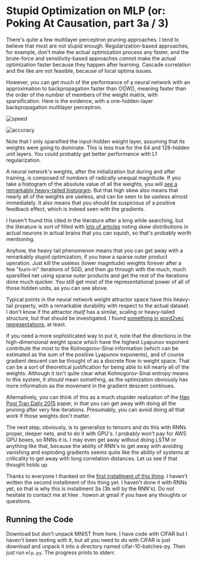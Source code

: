 Stupid Optimization on MLP (or: Poking At Causation, part 3a / 3)
===

There's quite a few multilayer perceptron pruning approaches. I tend to believe that most are not stupid enough. Regularization-based approaches, for example, don't make the actual optimization process any faster, and the brute-force and sensitivity-based approaches _cannot_ make the actual optimization faster because they happen after learning. Cascade correlation and the like are not feasible, because of local optima issues.

However, you can get much of the performance of a neural network with an approximation to backpropagation faster than O(|W|), meaning faster than the order of the number of members of the weight matrix, with sparsification. Here is the evidence, with a one-hidden-layer backpropagation multilayer perceptron.

![speed]()

![accuracy]()

Note that I only sparsified the input-hidden weight layer, assuming that its weights were going to dominate. This is less true for the 64 and 128-hidden unit layers. You could probably get better performance with L1 regularization.

A neural network's weights, after the initialization but during and after training, is composed of numbers of radically unequal magnitude. If you take a histogram of the absolute value of all the weights, you will [see a remarkably heavy-tailed histogram](https://github.com/howonlee/mlp_gradient_histograms). But that high skew also means that nearly all of the weights are useless, and can be seen to be useless almost immediately. It also means that you should be suspicious of a positive feedback effect, which is indeed seen with the gradients.

I haven't found this cited in the literature after a long while searching, but the literature is sort of filled with [lots of articles](http://arxiv.org/abs/1506.02626) noting skew distributions in actual neurons in actual brains that you can squish, so that's probably worth mentioning.

Anyhow, the heavy tail phenomenon means that you can get away with a remarkably stupid optimization, if you have a sparse outer product operation. Just kill the useless (lower magnitude) weights forever after a few "burn-in" iterations of SGD, and then go through with the much, much sparsified net using sparse outer products and get the rest of the iterations done much quicker. You still get most of the representational power of all of those hidden units, as you can see above.

Typical points in the neural network weight attractor space have this heavy-tail property, with a remarkable durability with respect to the actual dataset. I don't know if the attractor _itself_ has a similar, scaling or heavy-tailed structure, but that should be investigated. I found [something in word2vec representations](http://howonlee.github.io/2016/02/05/Fractal-20Wordvecs.html), at least.

If you need a more sophisticated way to put it, note that the directions in the high-dimensional weight space which have the highest Lyapunov exponent contribute the most to the Kolmogorov-Sinai information (which can be estimated as the sum of the positive Lyapunov exponents), and of course gradient descent can be thought of as a discrete flow in weight space. That can be a sort of theoretical justification for being able to kill nearly all of the weights. Although it isn't quite clear what Kolmogorov-Sinai entropy means to this system, it _should_ mean something, as the optimzation obviously has more information as the movement in the gradient descent continues.

Alternatively, you can think of this as a much stupider realization of the [Han Pool Tran Dally 2015](http://arxiv.org/abs/1506.02626) paper, in that you can get away with doing all the pruning after very few iterations. Presumably, you can avoid doing all that work if those weights don't matter.

The next step, obviously, is to generalize to tensors and do this with RNNs proper, deeper nets, and to do it with GPU's. I probably won't pay for AWS GPU boxes, so RNNs it is. I may even get away without doing LSTM or anything like that, because the ability of RNN's to get away with avoiding vanishing and exploding gradients seems quite like the ability of systems at criticality to get away with long correlation distances. Let us see if that thought holds up.

Thanks to everyone I thanked on the [first installment of this thing](http://howonlee.github.io/2016/01/21/Poking-20At-20Causation1.html). I haven't written the second installment of this thing yet. I haven't done it with RNNs yet, so that is why this is installment 3a (3b will by the RNN's). Do not hesitate to contact me at hlee . howon at gmail if you have any thoughts or questions.

Running the Code
---

Download but don't unpack MNIST from here. I have code with CIFAR but I haven't been testing with it, but all you need to do with CIFAR is just download and unpack it into a directory named cifar-10-batches-py. Then just run `mlp.py`. The progress prints to stderr.
